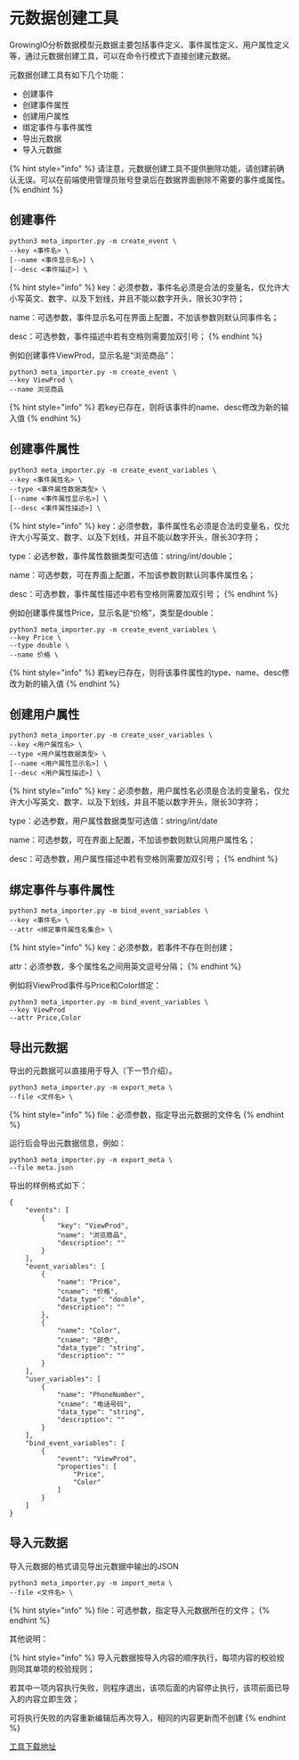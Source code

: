# 元数据创建工具

GrowingIO分析数据模型元数据主要包括事件定义、事件属性定义、用户属性定义等，通过元数据创建工具，可以在命令行模式下直接创建元数据。

元数据创建工具有如下几个功能： 

* 创建事件
* 创建事件属性
* 创建用户属性
* 绑定事件与事件属性
* 导出元数据
* 导入元数据

{% hint style="info" %}
请注意，元数据创建工具不提供删除功能，请创建前确认无误。可以在前端使用管理员账号登录后在数据界面删除不需要的事件或属性。
{% endhint %}

## 创建事件

```text
python3 meta_importer.py -m create_event \
--key <事件名> \
[--name <事件显示名>] \
[--desc <事件描述>] \
```

{% hint style="info" %}
key：必须参数，事件名必须是合法的变量名，仅允许大小写英文、数字、以及下划线，并且不能以数字开头，限长30字符；

name：可选参数，事件显示名可在界面上配置，不加该参数则默认同事件名；

desc：可选参数，事件描述中若有空格则需要加双引号；
{% endhint %}

例如创建事件ViewProd，显示名是“浏览商品”：

```text
python3 meta_importer.py -m create_event \
--key ViewProd \
--name 浏览商品
```

{% hint style="info" %}
若key已存在，则将该事件的name、desc修改为新的输入值
{% endhint %}

## 创建事件属性

```text
python3 meta_importer.py -m create_event_variables \
--key <事件属性名> \
--type <事件属性数据类型> \
[--name <事件属性显示名>] \
[--desc <事件属性描述>] \
```

{% hint style="info" %}
key：必须参数，事件属性名必须是合法的变量名，仅允许大小写英文、数字、以及下划线，并且不能以数字开头，限长30字符；

type：必选参数，事件属性数据类型可选值：string/int/double；

name：可选参数，可在界面上配置，不加该参数则默认同事件属性名；

desc：可选参数，事件属性描述中若有空格则需要加双引号；
{% endhint %}

例如创建事件属性Price，显示名是“价格”，类型是double：

```text
python3 meta_importer.py -m create_event_variables \
--key Price \
--type double \
--name 价格 \
```

{% hint style="info" %}
若key已存在，则将该事件属性的type、name、desc修改为新的输入值
{% endhint %}

## 创建用户属性

```text
python3 meta_importer.py -m create_user_variables \
--key <用户属性名> \
--type <用户属性数据类型> \
[--name <用户属性显示名>] \
[--desc <用户属性描述>] \
```

{% hint style="info" %}
key：必须参数，用户属性名必须是合法的变量名，仅允许大小写英文、数字、以及下划线，并且不能以数字开头，限长30字符；

type：必选参数，用户属性数据类型可选值：string/int/date

name：可选参数，可在界面上配置，不加该参数则默认同用户属性名；

desc：可选参数，用户属性描述中若有空格则需要加双引号；
{% endhint %}

## 绑定事件与事件属性

```text
python3 meta_importer.py -m bind_event_variables \
--key <事件名> \
--attr <绑定事件属性名集合> \
```

{% hint style="info" %}
key：必须参数，若事件不存在则创建；

attr：必须参数，多个属性名之间用英文逗号分隔；
{% endhint %}

例如将ViewProd事件与Price和Color绑定：

```text
python3 meta_importer.py -m bind_event_variables \
--key ViewProd
--attr Price,Color
```

## 导出元数据

导出的元数据可以直接用于导入（下一节介绍）。

```text
python3 meta_importer.py -m export_meta \
--file <文件名> \
```

{% hint style="info" %}
file：必须参数，指定导出元数据的文件名
{% endhint %}

运行后会导出元数据信息，例如：

```text
python3 meta_importer.py -m export_meta \
--file meta.json
```

导出的样例格式如下：

```text
{
    "events": [
        {
            "key": "ViewProd", 
            "name": "浏览商品", 
            "description": ""
        }
    ], 
    "event_variables": [
        {
            "name": "Price", 
            "cname": "价格", 
            "data_type": "double", 
            "description": ""
        }, 
        {
            "name": "Color", 
            "cname": "颜色", 
            "data_type": "string", 
            "description": ""
        }
    ], 
    "user_variables": [
        {
            "name": "PhoneNumber", 
            "cname": "电话号码", 
            "data_type": "string", 
            "description": ""
        }
    ], 
    "bind_event_variables": [
        {
            "event": "ViewProd", 
            "properties": [
                "Price", 
                "Color"
            ]
        }
    ]
}
```

## 导入元数据

导入元数据的格式请见导出元数据中输出的JSON

```text
python3 meta_importer.py -m import_meta \
--file <文件名> \
```

{% hint style="info" %}
file：可选参数，指定导入元数据所在的文件；
{% endhint %}

其他说明：

{% hint style="info" %}
导入元数据按导入内容的顺序执行，每项内容的校验规则同其单项的校验规则；

若其中一项内容执行失败，则程序退出，该项后面的内容停止执行，该项前面已导入的内容立即生效；

可将执行失败的内容重新编辑后再次导入，相同的内容更新而不创建
{% endhint %}

[工具下载地址](./)


